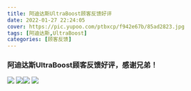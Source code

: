```yaml
---
title: 阿迪达斯UltraBoost顾客反馈好评
date: 2022-01-27 22:24:05
cover: https://pic.yupoo.com/ptbxcp/f942e67b/85ad2823.jpg
tags: [阿迪达斯,UltraBoost]
categories: [顾客反馈]
---
```


###  阿迪达斯UltraBoost顾客反馈好评，感谢兄弟！
![](https://pic.yupoo.com/ptbxcp/7061406e/28e6baa6.jpg)
![](https://pic.yupoo.com/ptbxcp/f942e67b/85ad2823.jpg)![](https://pic.yupoo.com/ptbxcp/0ea6687e/352503ee.jpg)
![](https://pic.yupoo.com/ptbxcp/5b26f50b/3d60bb9f.jpg)

